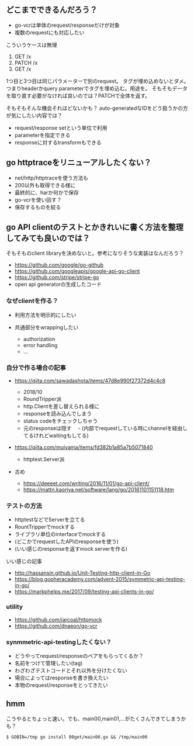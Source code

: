 ## どこまでできるんだろう？

- go-vcrは単体のrequest/responseだけが対象
- 複数のrequestにも対応したい

こういうケースは無理

1. GET /x
2. PATCH /x
3. GET /x

1つ目と3つ目は同じパラメーターで別のrequest。
タグが埋め込めないとダメ。つまりheaderかquery parameterでタグを埋め込む。用途を。
そもそもデータを取り直す必要がなければ良いのでは？PATCHで全体を返す。

そもそもそんな機会それほどないかも？
auto-generatedなIDをどう扱うかの方が気にしたい内容では？

- request/response setという単位で利用
- parameterを指定できる
- responseに対するtransformもできる

## go httptraceをリニューアルしたくない？

- net/http/httptraceを使う方法も
- 200以外も取得できる様に
- 最終的に、harか何かで保存
- go-vcrを使い回す？
- 保存するものを絞る

## go API clientのテストとかきれいに書く方法を整理してみても良いのでは？

そもそものclient libraryを決めないと。参考になりそうな実装はなんだろう？

- https://github.com/google/go-github
- https://github.com/googleapis/google-api-go-client
- https://github.com/stripe/stripe-go
- open api generatorの生成したコード

### なぜclientを作る？

- 利用方法を明示的にしたい
- 共通部分をwrappingしたい

  - authorization
  - error handling
  - ...

### 自分で作る場合の記事

- https://qiita.com/sawadashota/items/47d8e990f27372d4c4c8
  - 2018/10
  - RoundTripper派
  - http.Clientを差し替えられる様に
  - responseを読み込んでしまう
  - status codeをチェックしちゃう
  - 元のresponseは隠す
　- (内部でrequestしている時にchannelを経由してるけれどwaitingもしてる)

- https://qiita.com/muiyama/items/fd382b1a85a7b5071840

  - httptest.Server派

- 古め

  - https://deeeet.com/writing/2016/11/01/go-api-client/
  - https://mattn.kaoriya.net/software/lang/go/20161101151118.htm

### テストの方法

- httptestなどでServerを立てる
- RountTripperでmockする
- ライブラリ単位のinterfaceでmockする
- (どこかでrequestしたAPIのresponseを使う)
- (いい感じのresponseを返すmock serverを作る)

いい感じの記事

- http://hassansin.github.io/Unit-Testing-http-client-in-Go
- https://blog.gopheracademy.com/advent-2015/symmetric-api-testing-in-go/
- https://markphelps.me/2017/09/testing-api-clients-in-go/

### utility

- https://github.com/jarcoal/httpmock
- https://github.com/dnaeon/go-vcr

### synmmetric-api-testingしたくない？

- どうやってrequest/responseのペアをもらってくるか？
- 名前をつけて管理したい(tag)
- わざわざテストコードとそれ以外を分けたくない
- 場合によってはresponseを書き換えたい
- 本物のrequest/responseをとってきたい

## hmm

こうやるとちょっと速い。でも、main00,main01,...がたくさんできてしまうかも？

```console
$ GOBIN=/tmp go install 00get/main00.go && /tmp/main00
```
